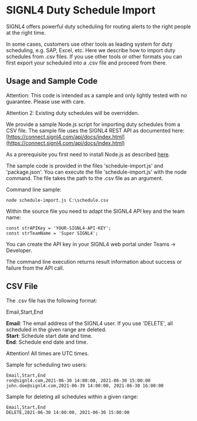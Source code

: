 
# SIGNL4 Duty Schedule Import

SIGNL4 offers powerful duty scheduling for routing alerts to the right people at the right time.

In some cases, customers use other tools as leading system for duty scheduling, e.g. SAP, Excel, etc. Here we describe how to import duty schedules from .csv files. If you use other tools or other formats you can first export your scheduled into a .csv file and proceed from there.

## Usage and Sample Code

Attention: This code is intended as a sample and only lightly tested with no guarantee. Please use with care.

Attention 2: Existing duty schedules will be overridden.

We provide a sample Node.js script for importing duty schedules from a CSV file. The sample file uses the SIGNL4 REST API as documented here:
[https://connect.signl4.com/api/docs/index.html](https://connect.signl4.com/api/docs/index.html)

As a prerequisite you first need to install Node.js as described [here](https://nodejs.org/en/download/).

The sample code is provided in the files 'schedule-import.js' and 'package.json'. You can execute the file 'schedule-import.js' with the node command. The file takes the path to the .csv file as an argument.

Command line sample:

    node schedule-import.js C:\schedule.csv

Within the source file you need to adapt the SIGNL4 API key and the team name:

```
const strAPIKey = 'YOUR-SIGNL4-API-KEY';
const strTeamName = 'Super SIGNL4';
```

You can create the API key in your SIGNL4 web portal under Teams -> Developer.

The command line execution returns result information about success or failure from the API call.

## CSV File

The .csv file has the following format:

Email,Start,End

**Email**: The email address of the SIGNL4 user. If you use 'DELETE', all scheduled in the given range are deleted.  
**Start**: Schedule start date and time.  
**End**: Schedule end date and time.  

Attention! All times are UTC times.

Sample for scheduling two users:

```
Email,Start,End
ron@signl4.com,2021-06-30 14:00:00, 2021-06-30 15:00:00
john.doe@signl4.com,2021-06-39 14:00:00, 2021-06-30 16:00:00
```

Sample for deleting all schedules within a given range:

```
Email,Start,End
DELETE,2021-06-30 14:00:00, 2021-06-30 15:00:00
```
